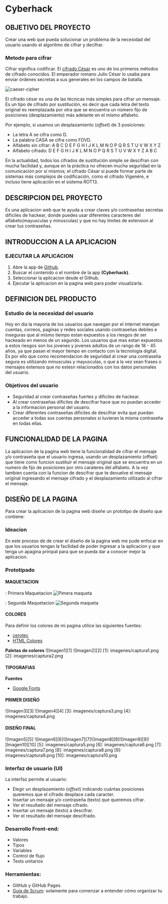 # Cyberhack

## OBJETIVO DEL PROYECTO
Crear una web que pueda solucionar un problema de la necesidad del usuario usando el algoritmo de cifrar y decifrar.

### Metodo para cifrar

Cifrar significa codificar. El [cifrado César](https://en.wikipedia.org/wiki/Caesar_cipher) es uno de los primeros métodos de cifrado conocidos. El emperador romano Julio César lo usaba para enviar órdenes secretas a sus generales en los campos de batalla.

![caeser-cipher](https://upload.wikimedia.org/wikipedia/commons/thumb/2/2b/Caesar3.svg/2000px-Caesar3.svg.png)

El cifrado césar es una de las técnicas más simples para cifrar un mensaje. Es un tipo de cifrado por sustitución, es decir que cada letra del texto original es reemplazada por otra que se encuentra un número fijo de posiciones (desplazamiento) más adelante en el mismo alfabeto.

Por ejemplo, si usamos un desplazamiento (_offset_) de 3 posiciones:

- La letra A se cifra como D.
- La palabra CASA se cifra como FDVD.
- Alfabeto sin cifrar: A B C D E F G H I J K L M N O P Q R S T U V W X Y Z
- Alfabeto cifrado: D E F G H I J K L M N O P Q R S T U V W X Y Z A B C

En la actualidad, todos los cifrados de sustitución simple se descifran con mucha facilidad y, aunque en la práctica no ofrecen mucha seguridad en la comunicación por sí mismos; el cifrado César sí puede formar parte de sistemas más complejos de codificación, como el cifrado Vigenère, e incluso tiene aplicación en el sistema ROT13.

## DESCRIPCION DEL PROYECTO

Es una aplicacion web que te ayuda a crear claves y/o contraseñas secretas dificiles de hackear, donde puedes usar diferentes caracteres del alfabeto(mayusculas y minusculas) y que no hay limites de extension al crear tus contraseñas.

## INTRODUCCION A LA APLICACION

### EJECUTAR LA APLICACION
1. Abre la app de [Github](https://github.com/).
2. Buscar el contenido o el nombre de la app **(Cyberhack)**.
3. Seleccionar la aplicacion desde el Github.
4. Ejecutar la aplicacion en la pagina web para poder visualizarla.

## DEFINICION DEL PRODUCTO

### Estudio de la necesidad del usuario

Hoy en dia la mayoria de los usuarios que navegan por el internet manejan cuentas, correos, paginas y redes sociales usando contraseñas debiles e inseguras que al mismo tiempo estan expuestos a los riesgos de ser hackeado en menos de un segundo. Los usuarios que mas estan expuestos a estos riesgos son los jovenes y jovenes adultos de un rango de 18 - 45 años, ya que pasan el mayor tiempo en contacto con la tecnologia digital. Es por ello que como recomendacion de seguridad al crear una contraseña segura es utilizando minusculas y mayusculas, o que a la vez sean frases o mensajes extensos que no estesn relacionados con los datos personales del usuario.

### Objetivos del usuario

- Seguridad al crear contraseñas fuertes y dificiles de hackear.
- Al crear contraseñas dificiles de descifrar hace que no puedan acceder a la informacion personal del usuario.
- Crear diferentes contraseñas dificiles de descifrar evita que puedan acceder a todas sus cuentas personales si tuvieran la misma contraseña en todas ellas.

## FUNCIONALIDAD DE LA PAGINA

La aplicacion de la pagina web tiene la funcionalidad de cifrar el mensaje y/o contraseña que el usuario ingresa, usando un desplazamiento (offset) que tiene como funcion sustituir el mensaje original que se encuentra en un numero de fijo de posiciones por otro carateres del alfabeto. A la vez tambien cuenta con la funcion de descifrar que te devuelve el mensaje original ingresando el mensaje cifrado y el desplazamiento utilizado al cifrar el mensaje.

## DISEÑO DE LA PAGINA
Para crear la aplicacion de la pagina web diseñe un prototipo de diseño que contiene:

### Ideacion
En este proceso de de crear el diseño de la pagina web me pude enfocar en que los usuarios tengan la facilidad de poder ingresar a la aplicacion y que tenga un apagina prinipal para que se pueda dar a conocer mejor la aplicacion.

### Prototipado

#### MAQUETACION
 : Primera Maquetacion
 ![Pimera maqueta](imagenes/modelo2.jpeg)

 : Segunda Maquetacion
 ![Segunda maqueta](imagenes/modelo1.jpeg)

#### COLORES
Para definir los colores de mi pagina utilice las siguientes fuentes:
* [cerotec](https://www.cerotec.net/tabla-colores-web/)
* [HTML Colores](https://htmlcolorcodes.com/es/)

**Paletas de colores**
![Imagen1][1] ![Imagen2][2]
[1]: imagenes/captura1.png
[2]: imagenes/captura2.png

#### TIPOGRAFIAS
**Fuentes**
* [Google Fonts](https://fonts.google.com/)

#### PRIMER DISEÑO
![Imagen3][3] ![Imagen4][4]
[3]: imagenes/captura3.png
[4]: imagenes/captura4.png

#### DISEÑO FINAL
![Imagen5][5] ![Imagen6][6]![Imagen7][7]![Imagen8][8]![Imagen9][9]![Imagen10][10]
[5]: imagenes/captura5.png
[6]: imagenes/captura6.png
[7]: imagenes/captura7.png
[8]: imagenes/captura8.png
[9]: imagenes/captura9.png
[10]: imagenes/captura10.png

### Interfaz de usuario (UI)

La interfaz permite al usuario:
- Elegir un desplazamiento (_offset_) indicando cuántas posiciones queremos que el cifrado desplace cada caracter.
- Insertar un mensaje y/o contraseña (texto) que queremos cifrar.
- Ver el resultado del mensaje cifrado.
- Insertar un mensaje (texto) a descifrar.
- Ver el resultado del mensaje descifrado.

### Desarrollo Front-end:

* Valores
* Tipos
* Variables
* Control de flujo
* Tests unitarios

### Herramientas:
- GitHub y GitHub Pages.
- [Guía de Scrum](https://www.scrumguides.org/docs/scrumguide/v1/scrum-guide-es.pdf): solamente para comenzar a entender cómo organizar tu trabajo.
